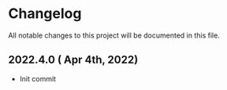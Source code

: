 # Changelog

All notable changes to this project will be documented in this file.

## 2022.4.0 ( Apr 4th, 2022)
* Init commit

